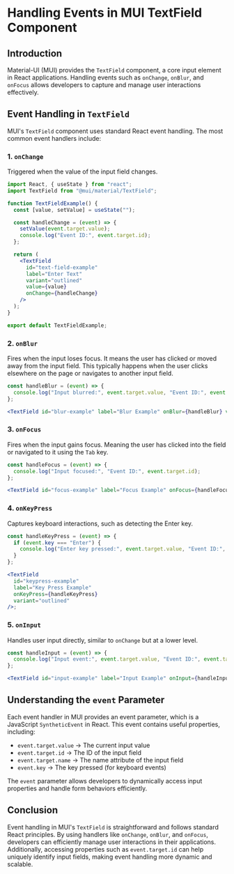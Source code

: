 # Handling Events in MUI TextField Component

## Introduction

Material-UI (MUI) provides the `TextField` component, a core input element in React applications. Handling events such as `onChange`, `onBlur`, and `onFocus` allows developers to capture and manage user interactions effectively.

## Event Handling in `TextField`

MUI's `TextField` component uses standard React event handling. The most common event handlers include:

### 1. `onChange`

Triggered when the value of the input field changes.

```jsx
import React, { useState } from "react";
import TextField from "@mui/material/TextField";

function TextFieldExample() {
  const [value, setValue] = useState("");

  const handleChange = (event) => {
    setValue(event.target.value);
    console.log("Event ID:", event.target.id);
  };

  return (
    <TextField
      id="text-field-example"
      label="Enter Text"
      variant="outlined"
      value={value}
      onChange={handleChange}
    />
  );
}

export default TextFieldExample;
```

### 2. `onBlur`

Fires when the input loses focus. It means the user has clicked or moved away from the input field. This typically happens when the user clicks elsewhere on the page or navigates to another input field.

```jsx
const handleBlur = (event) => {
  console.log("Input blurred:", event.target.value, "Event ID:", event.target.id);
};

<TextField id="blur-example" label="Blur Example" onBlur={handleBlur} variant="outlined" />;
```

### 3. `onFocus`

Fires when the input gains focus. Meaning the user has clicked into the field or navigated to it using the `Tab` key.

```jsx
const handleFocus = (event) => {
  console.log("Input focused:", "Event ID:", event.target.id);
};

<TextField id="focus-example" label="Focus Example" onFocus={handleFocus} variant="outlined" />;
```

### 4. `onKeyPress`

Captures keyboard interactions, such as detecting the Enter key.

```jsx
const handleKeyPress = (event) => {
  if (event.key === "Enter") {
    console.log("Enter key pressed:", event.target.value, "Event ID:", event.target.id);
  }
};

<TextField
  id="keypress-example"
  label="Key Press Example"
  onKeyPress={handleKeyPress}
  variant="outlined"
/>;
```

### 5. `onInput`

Handles user input directly, similar to `onChange` but at a lower level.

```jsx
const handleInput = (event) => {
  console.log("Input event:", event.target.value, "Event ID:", event.target.id);
};

<TextField id="input-example" label="Input Example" onInput={handleInput} variant="outlined" />;
```

## Understanding the `event` Parameter

Each event handler in MUI provides an event parameter, which is a JavaScript `SyntheticEvent` in React. This event contains useful properties, including:

- `event.target.value` → The current input value
- `event.target.id` → The ID of the input field
- `event.target.name` → The name attribute of the input field
- `event.key` → The key pressed (for keyboard events)

The `event` parameter allows developers to dynamically access input properties and handle form behaviors efficiently.

## Conclusion

Event handling in MUI's `TextField` is straightforward and follows standard React principles. By using handlers like `onChange`, `onBlur`, and `onFocus`, developers can efficiently manage user interactions in their applications. Additionally, accessing properties such as `event.target.id` can help uniquely identify input fields, making event handling more dynamic and scalable.
